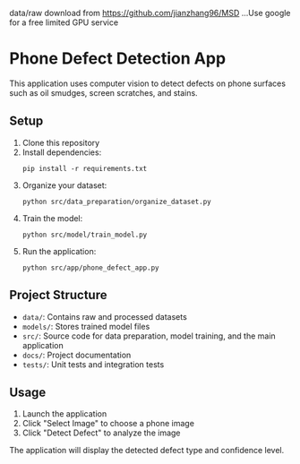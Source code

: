 data/raw download from https://github.com/jianzhang96/MSD   ...Use google for a free limited GPU service

# Phone Defect Detection App

This application uses computer vision to detect defects on phone surfaces such as oil smudges, screen scratches, and stains.

## Setup

1. Clone this repository
2. Install dependencies:
   ```
   pip install -r requirements.txt
   ```
3. Organize your dataset:
   ```
   python src/data_preparation/organize_dataset.py
   ```
4. Train the model:
   ```
   python src/model/train_model.py
   ```
5. Run the application:
   ```
   python src/app/phone_defect_app.py
   ```

## Project Structure

- `data/`: Contains raw and processed datasets
- `models/`: Stores trained model files
- `src/`: Source code for data preparation, model training, and the main application
- `docs/`: Project documentation
- `tests/`: Unit tests and integration tests

## Usage

1. Launch the application
2. Click "Select Image" to choose a phone image
3. Click "Detect Defect" to analyze the image

The application will display the detected defect type and confidence level.
